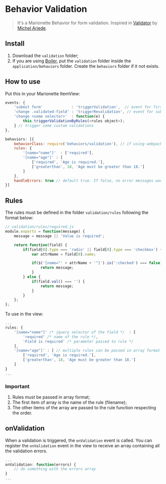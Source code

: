# Behavior Validation

> It's a Marionette Behavior for form validation. Inspired in [Validator](https://gist.github.com/Mariede/3d71eecd37bd0c89cd77) by [Michel Ariede](https://github.com/Mariede).

## Install

1. Download the `validation` folder;
2. If you are using [Boiler](https://github.com/baltazzar/boiler), put the `validation` folder inside the `application/behaviors` folder. Create the `behaviors` folder if it not exists.

## How to use

Put this in your Marionette ItemView:

```js
events: {
	'submit form'             : 'triggerValidation',  // event for first validation
	'change .validated-field' : 'triggerRevalidation', // event for subsequent validations
	'change <some selector>'  : function(e) {
		this.triggerValidationByRules(<rules object>);
	} // trigger some custom validations
},

behaviors: [{
	behaviorClass: require('behaviors/validation'), // if using webpack|browserify
	rules: {
		'[name="name"]'  : ['required'],
		'[name="age"]' : [
			['required', 'Age is required.'],
			['greaterthan', 18, 'Age must be greater than 18.']
		]
	},
	handleErrors: true // default true. If false, no error messages would be shown
}]
```

## Rules

The rules must be defined in the folder `validation/rules` following the format below:

```js
// validation/rules/required.js
module.exports = function(message) {
	message = message || 'Value is required';

	return function(field) {
		if(field[0].type === 'radio' || field[0].type === 'checkbox') {
			var attrName = field[0].name;

			if($('[name="' + attrName + '"]').is(':checked') === false) {
				return message;
			}
		} else {
			if(field.val() === '') {
				return message;
			}
		}
	};
};
```

To use in the view:

```js
...
rules: {
	'[name="name"]' /* jquery selector of the field */  : [
		'required' /* name of the rule */, 
		'Field is required' /* parameter passed to rule */
	],
	'[name="age"]' : [ // multiple rules can be passed in array format
		['required', 'Age is required.'],
		['greaterthan', 18, 'Age must be greater than 18.']
	]
}
...
```

### Important
1. Rules must be passed in array format;
2. The first item of array is the name of the rule (filename);
3. The other items of the array are passed to the rule function respecting the order.

## onValidation

When a validation is triggered, the `onValidation` event is called. You can register the `onValidation` event in the view to receive an array containing all the validation errors.

```js
...
onValidation: function(errors) {
	// do something with the errors array
}
...
```
